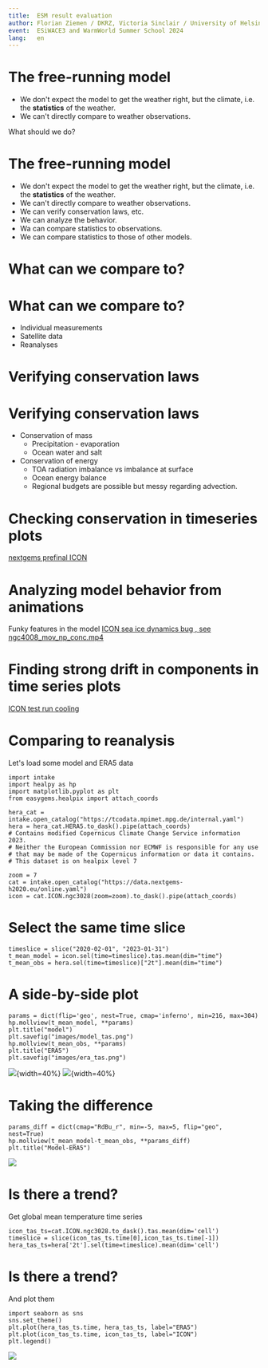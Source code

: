 ```yaml
---
title:  ESM result evaluation
author: Florian Ziemen / DKRZ, Victoria Sinclair / University of Helsinki
event:  ESiWACE3 and WarmWorld Summer School 2024
lang:   en
---
```


# The free-running model
* We don't expect the model to get the weather right, but the climate, i.e. the **statistics** of the weather.
* We can't directly compare to weather observations.

What should we do?

# The free-running model
* We don't expect the model to get the weather right, but the climate, i.e. the **statistics** of the weather.
* We can't directly compare to weather observations.
* We can verify conservation laws, etc.
* We can analyze the behavior.
* Wa can compare statistics to observations.
* We can compare statistics to those of other models.

# What can we compare to?

# What can we compare to?
* Individual measurements
* Satellite data
* Reanalyses

# Verifying conservation laws

# Verifying conservation laws
* Conservation of mass
  * Precipitation - evaporation
  * Ocean water and salt
* Conservation of energy
  * TOA radiation imbalance vs imbalance at surface
  * Ocean energy balance
  * Regional budgets are possible but messy regarding advection.
  
# Checking conservation in timeseries plots
[nextgems prefinal ICON](https://swift.dkrz.de/v1/dkrz_b381d76e-63d7-4aeb-96f0-dfd91e102d40/nextgems_prefinal/ngc4008/index.html)


# Analyzing model behavior from animations

Funky features in the model
[ ICON sea ice dynamics bug , see ngc4008_mov_np_conc.mp4](https://owncloud.gwdg.de/index.php/s/jg6fusRH9FO2ojO#/files_mediaviewer/ngc4008_mov_np_conc.mp4)

# Finding strong drift in components in time series plots

[ ICON test run cooling ](https://swift.dkrz.de/v1/dkrz_34406075a1684be9b56a2669a90730f2/nextgems-tmx-tuning/ngc3-tmx001/ngc3-tmx001_atm_mon.html)

# Comparing to reanalysis

Let's load some model and ERA5 data

```
import intake
import healpy as hp
import matplotlib.pyplot as plt
from easygems.healpix import attach_coords

hera_cat = intake.open_catalog("https://tcodata.mpimet.mpg.de/internal.yaml")
hera = hera_cat.HERA5.to_dask().pipe(attach_coords)
# Contains modified Copernicus Climate Change Service information 2023. 
# Neither the European Commission nor ECMWF is responsible for any use 
# that may be made of the Copernicus information or data it contains.
# This dataset is on healpix level 7

zoom = 7 
cat = intake.open_catalog("https://data.nextgems-h2020.eu/online.yaml")
icon = cat.ICON.ngc3028(zoom=zoom).to_dask().pipe(attach_coords)

```

# Select the same time slice

```
timeslice = slice("2020-02-01", "2023-01-31")
t_mean_model = icon.sel(time=timeslice).tas.mean(dim="time")
t_mean_obs = hera.sel(time=timeslice)["2t"].mean(dim="time") 
```

# A side-by-side plot

```
params = dict(flip='geo', nest=True, cmap='inferno', min=216, max=304)
hp.mollview(t_mean_model, **params)
plt.title("model")
plt.savefig("images/model_tas.png")
hp.mollview(t_mean_obs, **params)
plt.title("ERA5")
plt.savefig("images/era_tas.png")
```

![](images/model_tas.png){width=40%} ![](images/era_tas.png){width=40%}


# Taking the difference

```
params_diff = dict(cmap="RdBu_r", min=-5, max=5, flip="geo", nest=True)
hp.mollview(t_mean_model-t_mean_obs, **params_diff)
plt.title("Model-ERA5")
```
![](images/t_mean_diff.png)

# Is there a trend?

Get global mean temperature time series
```
icon_tas_ts=cat.ICON.ngc3028.to_dask().tas.mean(dim='cell')
timeslice = slice(icon_tas_ts.time[0],icon_tas_ts.time[-1])
hera_tas_ts=hera['2t'].sel(time=timeslice).mean(dim='cell')
```
# Is there a trend?
And plot them
```
import seaborn as sns
sns.set_theme()
plt.plot(hera_tas_ts.time, hera_tas_ts, label="ERA5")
plt.plot(icon_tas_ts.time, icon_tas_ts, label="ICON")
plt.legend()
```
![](images/tas_ts_comparison.png)


